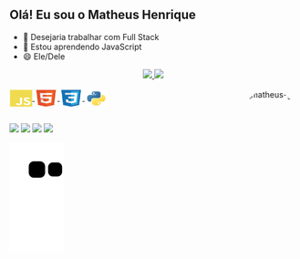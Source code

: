  ## Olá! Eu sou o Matheus Henrique

- 🔭 Desejaria trabalhar com Full Stack
- 🌱 Estou aprendendo JavaScript
- 😄 Ele/Dele

<div align="center">
  <a href="https://github.com/MatheuxBueno">
  <img width="48%" src="https://github-readme-stats.vercel.app/api?username=MatheuxBueno&show_icons=true&theme=dark&include_all_commits=true&count_private=true"/>
  <img width="48%" src="https://github-readme-stats.vercel.app/api/top-langs/?username=MatheuxBueno&layout=compact&langs_count=7&theme=dark"/>
</div>

<div style="display: inline_block"><br>
  <img align="center" alt="icon-Js" height="30" width="40" src="https://raw.githubusercontent.com/devicons/devicon/master/icons/javascript/javascript-plain.svg">
  <img align="center" alt="icon-HTML" height="30" width="40" src="https://raw.githubusercontent.com/devicons/devicon/master/icons/html5/html5-original.svg">
  <img align="center" alt="icon-CSS" height="30" width="40" src="https://raw.githubusercontent.com/devicons/devicon/master/icons/css3/css3-original.svg">
  <img align="center" alt="icon-Python" height="30" width="40" src="https://raw.githubusercontent.com/devicons/devicon/master/icons/python/python-original.svg">
  <img align="right" alt="matheus-gif" height="200" style="border-radius:50px;" src="https://media.discordapp.net/attachments/977563490665512982/1023970962586222592/matheus.png">

</div>

##

<div> 
  
  <a href="https://www.instagram.com/mttbno/" target="_blank"><img src="https://img.shields.io/badge/-Instagram-%23E4405F?style=for-the-badge&logo=instagram&logoColor=white" target="_blank"></a>
  <a href = "mailto:matheushenriquebm08@gmail.com"><img src="https://img.shields.io/badge/-Gmail-%23333?style=for-the-badge&logo=gmail&logoColor=white" target="_blank"></a>
  <a href="https:" target="_blank"><img src="https://img.shields.io/badge/-LinkedIn-%230077B5?style=for-the-badge&logo=linkedin&logoColor=white" target="_blank"></a> 
  <a href="https://twitter.com/darkilsoridaa"  target="_blank"><img src="https://img.shields.io/badge/Twitter-1DA1F2?style=for-the-badge&logo=twitter&logoColor=white" target="_blank"></a>
  
  
  ![Snake animation](https://github.com/MatheuxBueno/MatheuxBueno/blob/output/github-contribution-grid-snake.svg)
 
</div>
